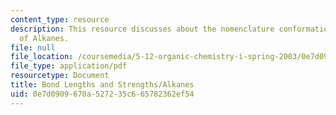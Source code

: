 ```yaml
---
content_type: resource
description: This resource discusses about the nomenclature conformational analysis
  of Alkanes.
file: null
file_location: /coursemedia/5-12-organic-chemistry-i-spring-2003/0e7d0909670a527235c665782362ef54_05.pdf
file_type: application/pdf
resourcetype: Document
title: Bond Lengths and Strengths/Alkanes
uid: 0e7d0909-670a-5272-35c6-65782362ef54
---
```


